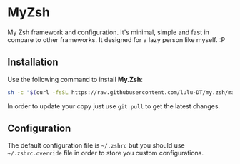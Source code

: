 MyZsh
=====

My Zsh framework and configuration. It's minimal, simple and fast in compare to other frameworks. It designed
for a lazy person like myself. :P

## Installation
Use the following command to install **My.Zsh**:

```bash
sh -c "$(curl -fsSL https://raw.githubusercontent.com/lulu-DT/my.zsh/main/scripts/install.sh)"
```

In order to update your copy just use `git pull` to get the latest changes.

## Configuration
The default configuration file is `~/.zshrc` but you should use `~/.zshrc.override` file
in order to store you custom configurations.
